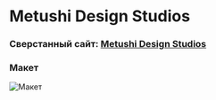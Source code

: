 # Metushi Design Studios

### Cверстанный сайт: [Metushi Design Studios](https://fakheet.github.io/metushi-design-studios/)

### Макет

![Макет](https://github.com/fakheet/sov-prog/blob/master/layout/layout.jpg)
